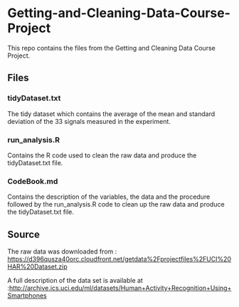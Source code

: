 # Getting-and-Cleaning-Data-Course-Project

This repo contains the files from the Getting and Cleaning Data Course Project.

## Files

### tidyDataset.txt
The tidy dataset which contains the average of the mean and standard deviation of the 33 signals measured in the experiment. 

### run_analysis.R
Contains the R code used to clean the raw data and produce the tidyDataset.txt file.

### CodeBook.md
Contains the description of the variables, the data and the procedure followed by the run_analysis.R code to clean up the raw data and produce the tidyDataset.txt file.

## Source
The raw data was downloaded from : https://d396qusza40orc.cloudfront.net/getdata%2Fprojectfiles%2FUCI%20HAR%20Dataset.zip

A full description of the data set is available at :http://archive.ics.uci.edu/ml/datasets/Human+Activity+Recognition+Using+Smartphones
